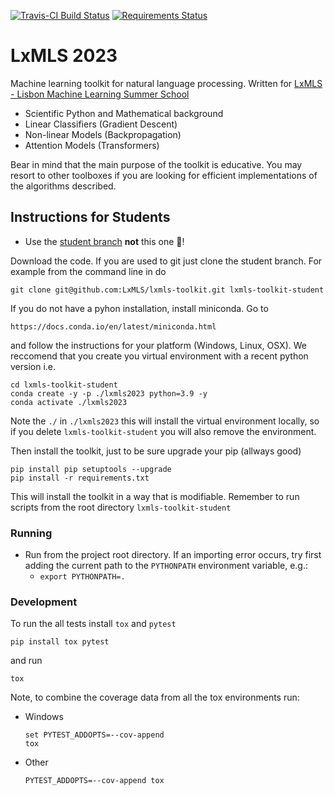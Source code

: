 [![Travis-CI Build Status][travis-image]][travis-url] [![Requirements Status][requires-image]][requires-url]

[travis-image]: https://travis-ci.org/LxMLS/lxmls-toolkit.svg?branch=master
[travis-url]: https://travis-ci.org/LxMLS/lxmls-toolkit

[requires-image]: https://requires.io/github/LxMLS/lxmls-toolkit/requirements.svg?branch=master
[requires-url]: https://requires.io/github/LxMLS/lxmls-toolkit/requirements/?branch=master

# LxMLS 2023

Machine learning toolkit for natural language processing. Written for [LxMLS - Lisbon Machine Learning Summer School](http://lxmls.it.pt)

* Scientific Python and Mathematical background
* Linear Classifiers (Gradient Descent)
* Non-linear Models (Backpropagation)
* Attention Models (Transformers)

Bear in mind that the main purpose of the toolkit is educative. You may resort
to other toolboxes if you are looking for efficient implementations of the
algorithms described.

## Instructions for Students

* Use the [student branch](https://github.com/LxMLS/lxmls-toolkit/tree/student) **not** this one 🚨!

Download the code. If you are used to git just clone the student branch. For
example from the command line in do

    git clone git@github.com:LxMLS/lxmls-toolkit.git lxmls-toolkit-student

If you do not have a pyhon installation, install miniconda. Go to

    https://docs.conda.io/en/latest/miniconda.html

and follow the instructions for your platform (Windows, Linux, OSX). We reccomend
that you create you virtual environment with a recent python version i.e.

    cd lxmls-toolkit-student
    conda create -y -p ./lxmls2023 python=3.9 -y
    conda activate ./lxmls2023

Note the `./` in `./lxmls2023` this will install the virtual environment
locally, so if you delete `lxmls-toolkit-student` you will also remove the
environment.

Then install the toolkit, just to be sure upgrade your pip (allways good)

    pip install pip setuptools --upgrade
    pip install -r requirements.txt

This will install the toolkit in a way that is modifiable. Remember to run scripts from the root directory `lxmls-toolkit-student`

### Running

* Run from the project root directory. If an importing error occurs, try first adding the current path to the `PYTHONPATH` environment variable, e.g.:
  * `export PYTHONPATH=.`

### Development

To run the all tests install `tox` and `pytest` 

    pip install tox pytest

and run

    tox

Note, to combine the coverage data from all the tox environments run:

* Windows
    ```
    set PYTEST_ADDOPTS=--cov-append
    tox
    ```
* Other
    ```
    PYTEST_ADDOPTS=--cov-append tox
    ```
